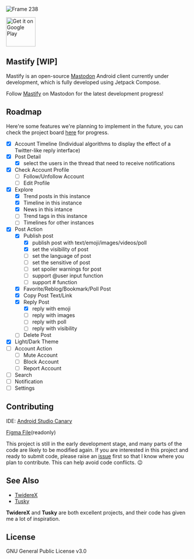 
![Frame 238](https://github.com/whitescent/Mastify/assets/31311826/61980035-a04f-4fab-99e5-a75cc5af60cc)

[<img src="https://play.google.com/intl/en_us/badges/images/generic/en_badge_web_generic.png" alt="Get it on Google Play" height="80" />](https://play.google.com/store/apps/details?id=com.github.whitescent.mastify)

## Mastify [WIP]

Mastify is an open-source [Mastodon](https://joinmastodon.org/) Android client currently under development, which is fully developed using Jetpack Compose.

Follow [Mastify](https://mastodon.social/@mastify) on Mastodon for the latest development progress!

## Roadmap

Here're some features we're planning to implement in the future, you can check the project board [here](https://github.com/users/whitescent/projects/3?query=is%3Aopen+sort%3Aupdated-desc) for progress.

- [x] Account Timeline (Individual algorithms to display the effect of a Twitter-like reply interface)
- [x] Post Detail
  - [x] select the users in the thread that need to receive notifications
- [x] Check Account Profile
  - [ ] Follow/Unfollow Account
  - [ ] Edit Profile
- [x] Explore
  - [x] Trend posts in this instance
  - [x] Timeline in this instance
  - [x] News in this intance
  - [ ] Trend tags in this instance
  - [ ] Timelines for other instances
- [x] Post Action
  - [x] Publish post
    - [x] publish post with text/emoji/images/videos/poll
    - [x] set the visibility of post
    - [ ] set the language of post
    - [ ] set the sensitive of post
    - [ ] set spoiler warnings for post
    - [ ] support @user input function
    - [ ] support # function
  - [x] Favorite/Reblog/Bookmark/Poll Post
  - [x] Copy Post Text/Link
  - [x] Reply Post
    - [x] reply with emoji 
    - [ ] reply with images
    - [ ] reply with poll
    - [ ] reply with visibility
  - [ ] Delete Post
- [x] Light/Dark Theme
- [ ] Account Action
  - [ ] Mute Account
  - [ ] Block Account
  - [ ] Report Account
- [ ] Search
- [ ] Notification
- [ ] Settings

## Contributing

IDE: [Android Studio Canary](https://developer.android.com/studio/preview)

[Figma File](https://www.figma.com/file/xZWZpOyAPZtS6coZ4GKIMk/Mastify?type=design&node-id=0%3A1&mode=design&t=A1l7kozIJ80iyQPw-1)(readonly)

This project is still in the early development stage, and many parts of the code are likely to be modified again. If you are interested in this project and ready to submit code, please raise an [issue](https://github.com/whitescent/Mastify/issues/new) first so that I know where you plan to contribute. This can help avoid code conflicts. 😉

## See Also

* [TwidereX](https://github.com/TwidereProject/TwidereX-Android)
* [Tusky](https://github.com/tuskyapp/Tusky)

**TwidereX** and **Tusky** are both excellent projects, and their code has given me a lot of inspiration.


## License

GNU General Public License v3.0
